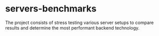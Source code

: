 # servers-benchmarks
The project consists of stress testing various server setups to compare results and determine the most performant backend technology.
